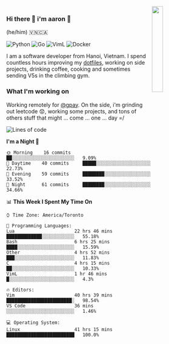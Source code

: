 <img src="https://media.giphy.com/media/l1J9LMNeWISnddECA/giphy.gif" align="right" width="24%" />

### Hi there 👋 i'm aaron :wolf:
(he/him) 🇻🇳🇨🇦

<p align="left">
    <img alt="Python" src="https://img.shields.io/badge/-Python-blue?style=flat-square&logo=python&logoColor=white" />
    <img alt="Go" src="https://img.shields.io/badge/-Golang-46a2f1?style=flat-square&logo=go&logoColor=white" />
    <img alt="VimL" src="https://img.shields.io/badge/-VimL-66d124?style=flat-square&logo=vim&logoColor=white" />
    <img alt="Docker" src="https://img.shields.io/badge/-Docker-1bd7de?style=flat-square&logo=docker&logoColor=white" />
</p>

I am a software developer from Hanoi, Vietnam. I spend countless hours improving my [dotfiles](https://github.com/aarnphm/dotfiles), working on side projects, drinking coffee, cooking and sometimes sending V5s in the climbing gym.

### What I'm working on
Working remotely for [@gpay](http://gpay.vn/en/home_en/). On the side, i'm grinding out leetcode :worried:, working some projects, and tons of others stuff that might ... come ... one ... day =/



<!--START_SECTION:waka-->
![Lines of code](https://img.shields.io/badge/From%20Hello%20World%20I%27ve%20Written-3.1%20million%20lines%20of%20code-blue)

**I'm a Night 🦉** 

```text
🌞 Morning    16 commits     ██░░░░░░░░░░░░░░░░░░░░░░░   9.09% 
🌆 Daytime    40 commits     █████░░░░░░░░░░░░░░░░░░░░   22.73% 
🌃 Evening    59 commits     ████████░░░░░░░░░░░░░░░░░   33.52% 
🌙 Night      61 commits     ████████░░░░░░░░░░░░░░░░░   34.66%

```


📊 **This Week I Spent My Time On** 

```text
⌚︎ Time Zone: America/Toronto

💬 Programming Languages: 
Lua                      22 hrs 46 mins      █████████████░░░░░░░░░░░░   55.18% 
Bash                     6 hrs 25 mins       ████░░░░░░░░░░░░░░░░░░░░░   15.59% 
Other                    4 hrs 52 mins       ███░░░░░░░░░░░░░░░░░░░░░░   11.83% 
C                        4 hrs 15 mins       ██░░░░░░░░░░░░░░░░░░░░░░░   10.33% 
VimL                     1 hr 46 mins        █░░░░░░░░░░░░░░░░░░░░░░░░   4.3%

🔥 Editors: 
Vim                      40 hrs 39 mins      ████████████████████████░   98.54% 
VS Code                  36 mins             ░░░░░░░░░░░░░░░░░░░░░░░░░   1.46%

💻 Operating System: 
Linux                    41 hrs 15 mins      █████████████████████████   100.0%

```


<!--END_SECTION:waka-->

<!--
**aarnphm/aarnphm** is a ✨ _special_ ✨ repository because its `README.md` (this file) appears on your GitHub profile.

Here are some ideas to get you started:

- 🔭 I’m currently working on ...
- 🌱 I’m currently learning ...
- 👯 I’m looking to collaborate on ...
- 🤔 I’m looking for help with ...
- 💬 Ask me about ...
- 📫 How to reach me: ...
- 😄 Pronouns: ...
- ⚡ Fun fact: ...
-->
